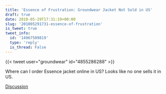 ```yaml
---
title: 'Essence of Frustration: Groundwear Jacket Not Sold in US'
draft: true
date: 2010-05-29T17:31:19+00:00
slug: '201005291731-essence-of-frustration'
is_tweet: true
tweet_info:
  id: '14967509819'
  type: 'reply'
  is_thread: False
---
```




{{< tweet user="groundwear" id="4855286288" >}}

Where can I order Essence jacket online in US? Looks like no one sells it in US.

[Discussion](https://x.com/sytelus/status/14967509819)
